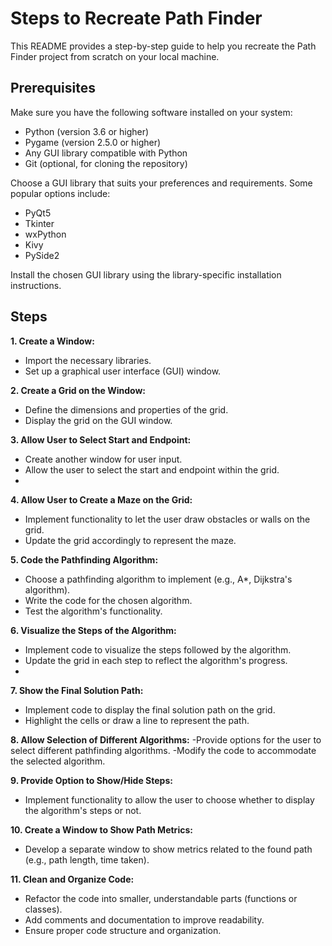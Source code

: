 # Steps to Recreate Path Finder
This README provides a step-by-step guide to help you recreate the Path Finder project from scratch on your local machine.
## Prerequisites
Make sure you have the following software installed on your system:
- Python (version 3.6 or higher)
- Pygame (version 2.5.0 or higher)
- Any GUI library compatible with Python
- Git (optional, for cloning the repository)

Choose a GUI library that suits your preferences and requirements. Some popular options include:
- PyQt5
- Tkinter
- wxPython
- Kivy
- PySide2

Install the chosen GUI library using the library-specific installation instructions.
## Steps
**1. Create a Window:**
- Import the necessary libraries.
- Set up a graphical user interface (GUI) window.

**2. Create a Grid on the Window:**
- Define the dimensions and properties of the grid.
- Display the grid on the GUI window.

**3. Allow User to Select Start and Endpoint:**
- Create another window for user input.
- Allow the user to select the start and endpoint within the grid.
- 
**4. Allow User to Create a Maze on the Grid:**
- Implement functionality to let the user draw obstacles or walls on the grid.
- Update the grid accordingly to represent the maze.

**5. Code the Pathfinding Algorithm:**
- Choose a pathfinding algorithm to implement (e.g., A*, Dijkstra's algorithm).
- Write the code for the chosen algorithm.
- Test the algorithm's functionality.

**6. Visualize the Steps of the Algorithm:**
- Implement code to visualize the steps followed by the algorithm.
- Update the grid in each step to reflect the algorithm's progress.
- 
**7. Show the Final Solution Path:**
- Implement code to display the final solution path on the grid.
- Highlight the cells or draw a line to represent the path.

**8. Allow Selection of Different Algorithms:**
-Provide options for the user to select different pathfinding algorithms.
-Modify the code to accommodate the selected algorithm.

**9. Provide Option to Show/Hide Steps:**
- Implement functionality to allow the user to choose whether to display the algorithm's steps or not.

**10. Create a Window to Show Path Metrics:**
- Develop a separate window to show metrics related to the found path (e.g., path length, time taken).

**11. Clean and Organize Code:**
- Refactor the code into smaller, understandable parts (functions or classes).
- Add comments and documentation to improve readability.
- Ensure proper code structure and organization.
